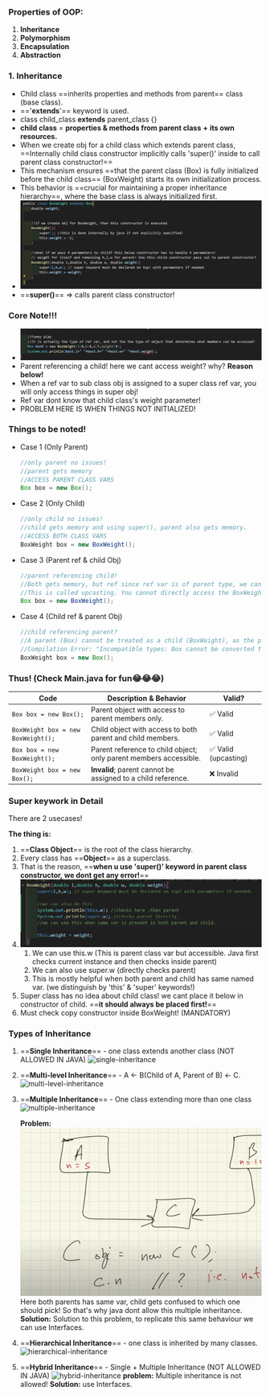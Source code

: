 ### Properties of OOP:
1. **Inheritance**
2. **Polymorphism**
3. **Encapsulation**
4. **Abstraction**

### 1. Inheritance
- Child class ==inherits properties and methods from parent== class (base class).
- =='**extends**'== keyword is used.
- class child_class **extends** parent_class {}
- **child class** = **properties & methods from parent class** **+** **its own resources.**
- When we create obj for a child class which extends parent class, ==Internally child class constructor implicitly calls 'super()' inside to call parent class constructor!==
- This mechanism ensures ==that the parent class (Box) is fully initialized before the child class== (BoxWeight) starts its own initialization process.
- This behavior is ==crucial for maintaining a proper inheritance hierarchy==, where the base class is always initialized first.
- ![alt text](images/image8.png)
- ==**super()**== => calls parent class constructor!

### Core Note!!!
- ![alt text](images/image9.png)
- Parent referencing a child! here we cant access weight? why? **Reason below!**
- When a ref var to sub class obj is assigned to a super class ref var, you will only access things in super obj!
- Ref var dont know that child class's weight parameter!
- PROBLEM HERE IS WHEN THINGS NOT INITIALIZED!

### Things to be noted!
- Case 1 (Only Parent)
    ```java
    //only parent no issues!
    //parent gets memory
    //ACCESS PARENT CLASS VARS
    Box box = new Box();
    ```

- Case 2 (Only Child)
    ```java
    //only child no issues!
    //child gets memory and using super(), parent also gets memory.
    //ACCESS BOTH CLASS VARS
    BoxWeight box = new BoxWeight();
    ```

- Case 3 (Parent ref & child Obj)
    ```java
    //parent referencing child!
    //Both gets memory, but ref since ref var is of parent type, we can only access parent class vars not the child's vars!
    //This is called upcasting. You cannot directly access the BoxWeight-specific members (like weight) without casting.
    Box box = new BoxWeight();
    ```

- Case 4 (Child ref & parent Obj)
    ```java
    //child referencing parent?
    //A parent (Box) cannot be treated as a child (BoxWeight), as the parent lacks the additional members or behaviors of the child.
    //Compilation Error: "Incompatible types: Box cannot be converted to BoxWeight".
    BoxWeight box = new Box();
    ```

### Thus! (Check Main.java for fun😂😂😂)

| Code                        | Description & Behavior                                    | Valid?   |
|-----------------------------|----------------------------------------------------------|----------|
| `Box box = new Box();`      | Parent object with access to parent members only.         | ✅ Valid |
| `BoxWeight box = new BoxWeight();` | Child object with access to both parent and child members. | ✅ Valid |
| `Box box = new BoxWeight();`| Parent reference to child object; only parent members accessible. | ✅ Valid (upcasting) |
| `BoxWeight box = new Box();`| **Invalid**; parent cannot be assigned to a child reference. | ❌ Invalid |

### Super keywork in Detail
There are 2 usecases!

**The thing is:**
1. ==**Class Object**== is the root of the class hierarchy.
2. Every class has ==**Object**== as a superclass. 
3. That is the reason, ==**when u use 'super()' keyword in parent class constructor, we dont get any error!**==
4. ![alt text](images/image10.png)
    1. We can use this.w (This is parent class var but accessible. Java first checks current instance and then checks inside parent)
    2. We can also use super.w (directly checks parent)
    3. This is mostly helpful when both parent and child has same named var. (we distinguish by 'this' & 'super' keywords!)
 5. Super class has no idea about child class! we cant place it below in constructor of child. ==**it should always be placed first!**==
 6. Must check copy constructor inside BoxWeight! (MANDATORY)
   
### Types of Inheritance
1. ==**Single Inheritance**== - one class extends another class (NOT ALLOWED IN JAVA)
   ![single-inheritance](https://media.geeksforgeeks.org/wp-content/uploads/20220728111827/1-660x329.jpg)
2. ==**Multi-level Inheritance**== - A <- B(Child of A, Parent of B) <- C.
   ![multi-level-inheritance](https://media.geeksforgeeks.org/wp-content/uploads/20220728111913/2-660x329.jpg)
3. ==**Multiple Inheritance**== - One class extending more than one class
   ![multiple-inheritance](https://media.geeksforgeeks.org/wp-content/uploads/20220728112121/3-660x329.jpg)

    **Problem:**
    ![alt text](images/image11.png)
    Here both parents has same var, child gets confused to which one should pick! 
    So that's why java dont allow this multiple inheritance.
    **Solution:**
    Solution to this problem, to replicate this same behaviour we can use Interfaces.
4. ==**Hierarchical Inheritance**== - one class is inherited by many classes.
   ![hierarchical-inheritance](https://media.geeksforgeeks.org/wp-content/cdn-uploads/20221025185149/Hierarchical-Inheritance-in-Java.jpg)
5. ==**Hybrid Inheritance**== - Single + Multiple Inheritance (NOT ALLOWED IN JAVA)
   ![hybrid-inheritance](https://media.geeksforgeeks.org/wp-content/uploads/20220728112142/4-660x330.jpg)
   **problem:** Multiple inheritance is not allowed!
   **Solution:** use Interfaces.